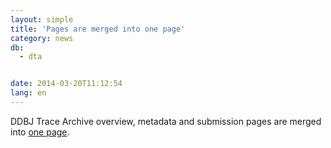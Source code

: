```yaml
---
layout: simple
title: 'Pages are merged into one page'
category: news
db:
  - dta


date: 2014-03-20T11:12:54
lang: en
---
```


DDBJ Trace Archive overview, metadata and submission pages are merged into <a href="/dta/services/index.html">one page</a>.
